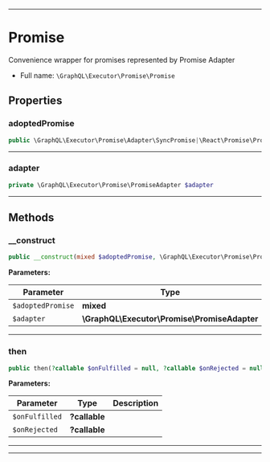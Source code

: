 ***

# Promise

Convenience wrapper for promises represented by Promise Adapter

* Full name: `\GraphQL\Executor\Promise\Promise`

## Properties

### adoptedPromise

```php
public \GraphQL\Executor\Promise\Adapter\SyncPromise|\React\Promise\Promise $adoptedPromise
```

***

### adapter

```php
private \GraphQL\Executor\Promise\PromiseAdapter $adapter
```

***

## Methods

### __construct

```php
public __construct(mixed $adoptedPromise, \GraphQL\Executor\Promise\PromiseAdapter $adapter): mixed
```

**Parameters:**

| Parameter | Type | Description |
|-----------|------|-------------|
| `$adoptedPromise` | **mixed** |  |
| `$adapter` | **\GraphQL\Executor\Promise\PromiseAdapter** |  |

***

### then

```php
public then(?callable $onFulfilled = null, ?callable $onRejected = null): \GraphQL\Executor\Promise\Promise
```

**Parameters:**

| Parameter | Type | Description |
|-----------|------|-------------|
| `$onFulfilled` | **?callable** |  |
| `$onRejected` | **?callable** |  |

***


***

